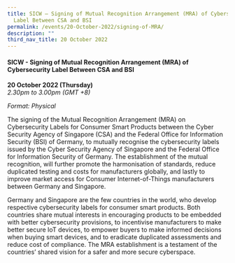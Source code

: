 ```yaml
---
title: SICW – Signing of Mutual Recognition Arrangement (MRA) of Cybersecurity
  Label Between CSA and BSI
permalink: /events/20-October-2022/signing-of-MRA/
description: ""
third_nav_title: 20 October 2022
---
```

#### **SICW - Signing of Mutual Recognition Arrangement (MRA) of Cybersecurity Label Between CSA and BSI**

**20 October 2022 (Thursday)**  
*2.30pm to 3.00pm (GMT +8)*

*Format: Physical*

The signing of the Mutual Recognition Arrangement (MRA) on Cybersecurity Labels for Consumer Smart Products between the Cyber Security Agency of Singapore (CSA) and the Federal Office for Information Security (BSI) of Germany, to mutually recognise the cybersecurity labels issued by the Cyber Security Agency of Singapore and the Federal Office for Information Security of Germany. The establishment of the mutual recognition, will further promote the harmonisation of standards, reduce duplicated testing and costs for manufacturers globally, and lastly to improve market access for Consumer Internet-of-Things manufacturers between Germany and Singapore. 

Germany and Singapore are the few countries in the world, who develop respective cybersecurity labels for consumer smart products. Both countries share mutual interests in encouraging products to be embedded with better cybersecurity provisions, to incentivise manufacturers to make better secure IoT devices, to empower buyers to make informed decisions when buying smart devices, and to eradicate duplicated assessments and reduce cost of compliance. The MRA establishment is a testament of the countries’ shared vision for a safer and more secure cyberspace.